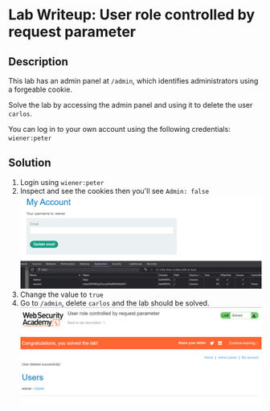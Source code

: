 # Lab Writeup: User role controlled by request parameter

## Description

This lab has an admin panel at `/admin`, which identifies administrators using a forgeable cookie.

Solve the lab by accessing the admin panel and using it to delete the user `carlos`.

You can log in to your own account using the following credentials: `wiener:peter`

## Solution

1. Login using `wiener:peter`
2. Inspect and see the cookies then you'll see `Admin: false`
   ![User Role Req Param](/assets/user-role-req-param.png)
3. Change the value to `true`
4. Go to `/admin`, delete `carlos` and the lab should be solved.
   ![User Role Req Param 1](/assets/user-role-req-param-1.png)
